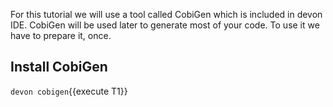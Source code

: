 For this tutorial we will use a tool called CobiGen which is included in devon IDE. CobiGen will be used later to generate most of your code. To use it we have to prepare it, once.


## Install CobiGen

`devon cobigen`{{execute T1}}

